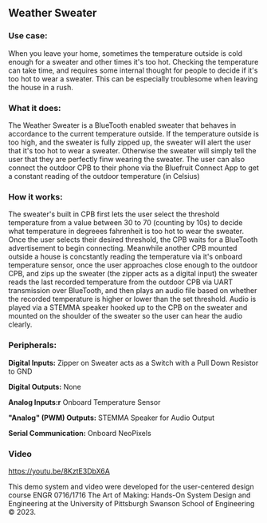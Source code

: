 ## Weather Sweater

### Use case: 

When you leave your home, sometimes the temperature outside is cold enough for a sweater and other times it's too hot. Checking the temperature can take time, and requires some internal thought for people to decide if it's too hot to wear a sweater. This can be especially troublesome when leaving the house in a rush.

### What it does: 

The Weather Sweater is a BlueTooth enabled sweater that behaves in accordance to the current temperature outside. If the temperature outside is too high, and the sweater is fully zipped up, the sweater will alert the user that it's too hot to wear a sweater. Otherwise the sweater will simply tell the user that they are perfectly finw wearing the sweater. The user can also connect the outdoor CPB to their phone via the Bluefruit Connect App to get a constant reading of the outdoor temperature (in Celsius)

### How it works:

The sweater's built in CPB first lets the user select the threshold temperature from a value between 30 to 70 (counting by 10s) to decide what temperature in degreees fahrenheit is too hot to wear the sweater. Once the user selects their desired threshold, the CPB waits for a BlueTooth advertisement to begin connecting. Meanwhile another CPB mounted outside a house is concstantly reading the temperature via it's onboard temperature sensor, once the user approaches close enough to the outdoor CPB, and zips up the sweater (the zipper acts as a digital input) the sweater reads the last recorded temperature from the outdoor CPB via UART transmission over BlueTooth, and then plays an audio file based on whether the recorded temperature is higher or lower than the set threshold. Audio is played via a STEMMA speaker hooked up to the CPB on the sweater and mounted on the shoulder of the sweater so the user can hear the audio clearly.

### Peripherals:

**Digital Inputs:** Zipper on Sweater acts as a Switch with a Pull Down Resistor to GND

**Digital Outputs:** None

**Analog Inputs:r** Onboard Temperature Sensor

**"Analog" (PWM) Outputs:** STEMMA Speaker for Audio Output

**Serial Communication:** Onboard NeoPixels

### Video
https://youtu.be/8KztE3DbX6A

This demo system and video were developed for the user-centered design course ENGR 0716/1716 The Art of Making: Hands-On System Design and Engineering at the University of Pittsburgh Swanson School of Engineering © 2023.

